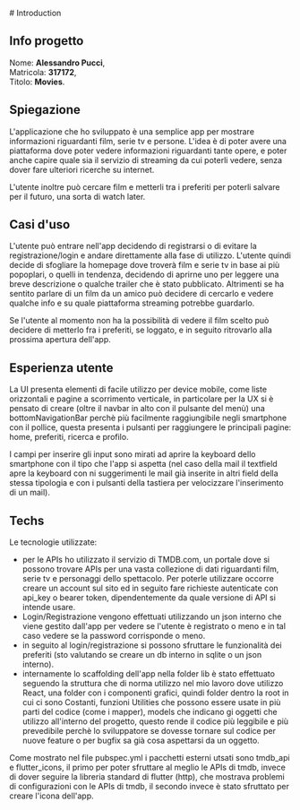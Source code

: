 # Introduction

## Info progetto
Nome: **Alessandro Pucci**,  
Matricola: **317172**,  
Titolo: **Movies**.  

## Spiegazione
L'applicazione che ho sviluppato è una semplice app per mostrare informazioni riguardanti film, serie tv e persone.
L'idea è di poter avere una piattaforma dove poter vedere informazioni riguardanti tante opere, e poter anche capire quale sia il servizio di streaming da cui poterli vedere, senza dover fare ulteriori ricerche su internet.  
  
L'utente inoltre può cercare film e metterli tra i preferiti per poterli salvare per il futuro, una sorta di watch later.

## Casi d'uso
L'utente può entrare nell'app decidendo di registrarsi o di evitare la registrazione/login e andare direttamente alla fase di utilizzo.
L'utente quindi decide di sfogliare la homepage dove troverà film e serie tv in base ai più popoplari, o quelli in tendenza, decidendo di aprirne uno per leggere una breve descrizione o qualche trailer che è stato pubblicato.
Altrimenti se ha sentito parlare di un film da un amico può decidere di cercarlo e vedere qualche info e su quale piattaforma streaming potrebbe guardarlo.  
  
Se l'utente al momento non ha la possibilità di vedere il film scelto può decidere di metterlo fra i preferiti, se loggato, e in seguito ritrovarlo alla prossima apertura dell'app.

## Esperienza utente
La UI presenta elementi di facile utilizzo per device mobile, come liste orizzontali e pagine a scorrimento verticale, in particolare per la UX si è pensato di creare (oltre il navbar in alto con il pulsante del menù) una bottomNavigationBar perchè più facilmente raggiungibile negli smartphone con il pollice, questa presenta i pulsanti per raggiungere le principali pagine: home, preferiti, ricerca e profilo.

I campi per inserire gli input sono mirati ad aprire la keyboard dello smartphone con il tipo che l'app si aspetta (nel caso della mail il textfield apre la keyboard con ni suggerimenti le mail già inserite in altri field della stessa tipologia e con i pulsanti della tastiera per velocizzare l'inserimento di un mail).

## Techs
Le tecnologie utilizzate: 
- per le APIs ho utilizzato il servizio di TMDB.com, un portale dove si possono trovare APIs per una vasta collezione di dati riguardanti film, serie tv e personaggi dello spettacolo.
Per poterle utilizzare occorre creare un account sul sito ed in seguito fare richieste autenticate con api_key o bearer token, dipendentemente da quale versione di API si intende usare.
- Login/Registrazione vengono effettuati utilizzando un json interno che viene gestito dall'app per vedere se l'utente è registrato o meno e in tal caso vedere se la password corrisponde o meno.
- in seguito al login/registrazione si possono sfruttare le funzionalità dei preferiti (sto valutando se creare un db interno in sqlite o un json interno).
- internamente lo scaffolding dell'app nella folder lib è stato effettuato seguendo la struttura che di norma utilizzo nel mio lavoro dove utilizzo React, una folder con i componenti grafici, quindi folder dentro la root in cui ci sono Costanti, funzioni Utilities che possono essere usate in più parti del codice (come i mapper), models che indicano gi oggetti che utilizzo all'interno del progetto, questo rende il codice più leggibile e più prevedibile perchè lo sviluppatore se dovesse tornare sul codice per nuove feature o per bugfix sa già cosa aspettarsi da un oggetto.

Come mostrato nel file pubspec.yml i pacchetti esterni utsati sono tmdb_api e flutter_icons, il primo per poter sfruttare al meglio le APIs di tmdb, invece di dover seguire la libreria standard di flutter (http), che mostrava problemi di configurazioni con le APIs di tmdb, il secondo invece è stato sfruttato per creare l'icona dell'app.
